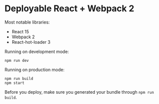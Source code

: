 # Deployable React + Webpack 2

Most notable libraries:
- React 15
- Webpack 2
- React-hot-loader 3

Running on development mode:
```
npm run dev
```

Running on production mode:
```
npm run build
npm start
```

Before you deploy, make sure you generated your bundle through `npm run build`.
